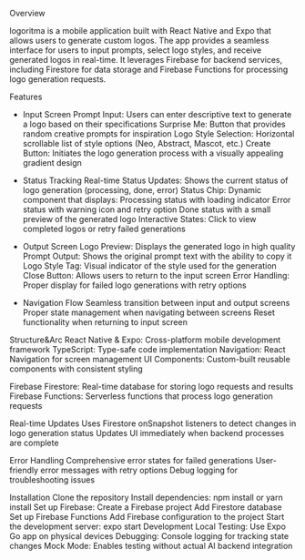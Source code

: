 Overview

logoritma is a mobile application built with React Native and Expo that allows users to generate custom logos. The app provides a seamless interface for users to input prompts, select logo styles, and receive generated logos in real-time. It leverages Firebase for backend services, including Firestore for data storage and Firebase Functions for processing logo generation requests.

Features

- Input Screen
Prompt Input: Users can enter descriptive text to generate a logo based on their specifications
Surprise Me: Button that provides random creative prompts for inspiration
Logo Style Selection: Horizontal scrollable list of style options (Neo, Abstract, Mascot, etc.)
Create Button: Initiates the logo generation process with a visually appealing gradient design

- Status Tracking
Real-time Status Updates: Shows the current status of logo generation (processing, done, error)
Status Chip: Dynamic component that displays:
Processing status with loading indicator
Error status with warning icon and retry option
Done status with a small preview of the generated logo
Interactive States: Click to view completed logos or retry failed generations

- Output Screen
Logo Preview: Displays the generated logo in high quality
Prompt Output: Shows the original prompt text with the ability to copy it
Logo Style Tag: Visual indicator of the style used for the generation
Close Button: Allows users to return to the input screen
Error Handling: Proper display for failed logo generations with retry options

- Navigation Flow
Seamless transition between input and output screens
Proper state management when navigating between screens
Reset functionality when returning to input screen

Structure&Arc
React Native & Expo: Cross-platform mobile development framework
TypeScript: Type-safe code implementation
Navigation: React Navigation for screen management
UI Components: Custom-built reusable components with consistent styling

Firebase Firestore: Real-time database for storing logo requests and results
Firebase Functions: Serverless functions that process logo generation requests

Real-time Updates
Uses Firestore onSnapshot listeners to detect changes in logo generation status
Updates UI immediately when backend processes are complete

Error Handling
Comprehensive error states for failed generations
User-friendly error messages with retry options
Debug logging for troubleshooting issues

Installation
Clone the repository
Install dependencies: npm install or yarn install
Set up Firebase:
Create a Firebase project
Add Firestore database
Set up Firebase Functions
Add Firebase configuration to the project
Start the development server: expo start
Development
Local Testing: Use Expo Go app on physical devices
Debugging: Console logging for tracking state changes
Mock Mode: Enables testing without actual AI backend integration
